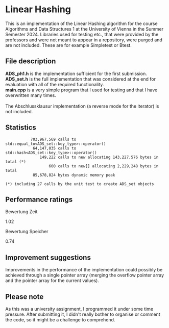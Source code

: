 # Linear Hashing

This is an implementation of the Linear Hashing algorithm for the course Algorithms and Data Structures 1 at the University of Vienna in the Summer Semester 2024.
Libraries used for testing etc., that were provided by the professors and were not meant to appear in a repository, were purged and are not included.
These are for example Simpletest or Btest.

## File description

**ADS_ph1.h** is the implementation sufficient for the first submission. \
**ADS_set.h** is the full implementation that was considered at the end for evaluation with all of the required functionality. \
**main.cpp** is a very simple program that I used for testing and that I have overwritten many times.
<br><br>
The Abschlussklausur implementation (a reverse mode for the iterator) is not included.

## Statistics

	

               703,967,569 calls to std::equal_to<ADS_set::key_type>::operator()
                64,147,035 calls to std::hash<ADS_set::key_type>::operator()
                   149,222 calls to new allocating 143,227,576 bytes in total (*)
                       600 calls to new[] allocating 2,229,248 bytes in total
                85,678,824 bytes dynamic memory peak

    (*) including 27 calls by the unit test to create ADS_set objects

## Performance ratings

Bewertung Zeit	

1.02

Bewertung Speicher	

0.74

## Improvement suggestions

Improvements in the performance of the implementation could possibly be achieved through a single pointer array (merging the overflow pointer array and the pointer array for the current values).

## Please note

As this was a university assignment, I programmed it under some time pressure. After submitting it, I didn't really bother to organise or comment the code, so it might be a challenge to comprehend.
